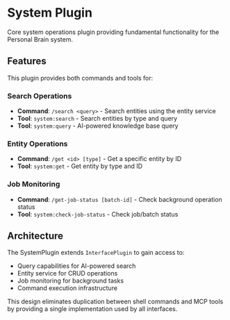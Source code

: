 # System Plugin

Core system operations plugin providing fundamental functionality for the Personal Brain system.

## Features

This plugin provides both commands and tools for:

### Search Operations

- **Command**: `/search <query>` - Search entities using the entity service
- **Tool**: `system:search` - Search entities by type and query
- **Tool**: `system:query` - AI-powered knowledge base query

### Entity Operations

- **Command**: `/get <id> [type]` - Get a specific entity by ID
- **Tool**: `system:get` - Get entity by type and ID

### Job Monitoring

- **Command**: `/get-job-status [batch-id]` - Check background operation status
- **Tool**: `system:check-job-status` - Check job/batch status

## Architecture

The SystemPlugin extends `InterfacePlugin` to gain access to:

- Query capabilities for AI-powered search
- Entity service for CRUD operations
- Job monitoring for background tasks
- Command execution infrastructure

This design eliminates duplication between shell commands and MCP tools by providing a single implementation used by all interfaces.
